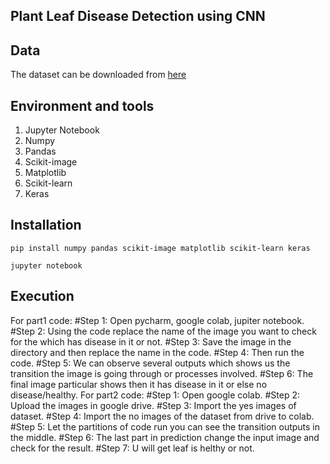 ## Plant Leaf Disease Detection using CNN 


## Data

The dataset can be downloaded from [here](https://www.kaggle.com/emmarex/plantdisease/discussion)
## Environment and tools

1. Jupyter Notebook
2. Numpy
3. Pandas
4. Scikit-image
5. Matplotlib
6. Scikit-learn
7. Keras

## Installation

`pip install numpy pandas scikit-image matplotlib scikit-learn keras`

`jupyter notebook`
## Execution 
For part1 code:
#Step 1: Open pycharm, google colab, jupiter notebook. 
#Step 2: Using the code replace the name of the image you want to check for the which has disease in it or not. 
#Step 3: Save the image in the directory and then replace the name in the code. 
#Step 4: Then run the code. 
#Step 5: We can observe several outputs which shows us the transition the image is going through or processes involved.
#Step 6: The final image particular shows then it has disease in it or else no disease/healthy.
For part2 code:
#Step 1: Open google colab. 
#Step 2: Upload the images in google drive. 
#Step 3: Import the yes images of dataset. 
#Step 4: Import the no images of the dataset from drive to colab. 
#Step 5: Let the partitions of code run you can see the transition outputs in the middle. 
#Step 6: The last part in prediction change the input image and check for the result. 
#Step 7: U will get leaf is helthy or not.
